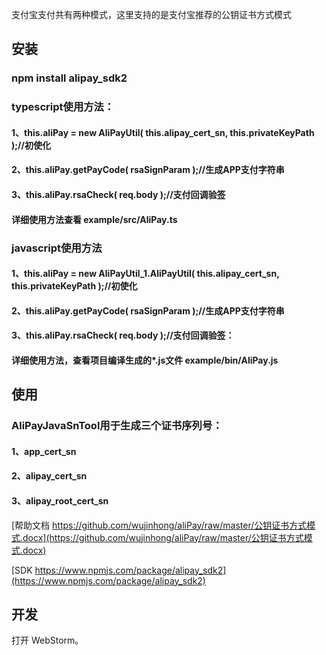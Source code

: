 支付宝支付共有两种模式，这里支持的是支付宝推荐的公钥证书方式模式


## 安装

### npm install alipay_sdk2

### typescript使用方法：
#### 1、this.aliPay = new AliPayUtil( this.alipay_cert_sn, this.privateKeyPath );//初使化
#### 2、this.aliPay.getPayCode( rsaSignParam );//生成APP支付字符串
#### 3、this.aliPay.rsaCheck( req.body );//支付回调验签
#### 详细使用方法查看 example/src/AliPay.ts

### javascript使用方法
#### 1、this.aliPay = new AliPayUtil_1.AliPayUtil( this.alipay_cert_sn, this.privateKeyPath );//初使化
#### 2、this.aliPay.getPayCode( rsaSignParam );//生成APP支付字符串
#### 3、this.aliPay.rsaCheck( req.body );//支付回调验签：
#### 详细使用方法，查看项目编译生成的*.js文件 example/bin/AliPay.js

## 使用

### AliPayJavaSnTool用于生成三个证书序列号：
#### 1、app_cert_sn
#### 2、alipay_cert_sn
#### 3、alipay_root_cert_sn

[帮助文档 https://github.com/wujinhong/aliPay/raw/master/公钥证书方式模式.docx](https://github.com/wujinhong/aliPay/raw/master/公钥证书方式模式.docx)

[SDK https://www.npmjs.com/package/alipay_sdk2](https://www.npmjs.com/package/alipay_sdk2)


## 开发

打开 WebStorm。
